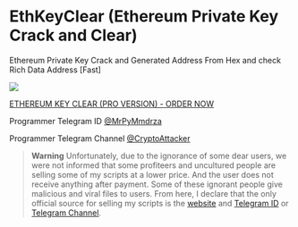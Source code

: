 # EthKeyClear (Ethereum Private Key Crack and Clear)

Ethereum Private Key Crack and Generated Address From Hex and check Rich Data Address [Fast]

![](https://github.com/Pymmdrza/EthKeyClear/blob/mainx/EthClearPro1.png)

[ETHEREUM KEY CLEAR (PRO VERSION) - ORDER NOW ](https://mmdrza.com/product/ethereum-clear-private-key-crack-and-hunting-private-key-ethereum/)


Programmer Telegram ID [@MrPyMmdrza](https://t.me/MrPyMmdrza)

Programmer Telegram Channel [@CryptoAttacker](https://t.me/CryptoAttacker)

> **Warning**
> Unfortunately, due to the ignorance of some dear users, we were not informed that some profiteers and uncultured people are selling some of my scripts at a lower price. And the user does not receive anything after payment. Some of these ignorant people give malicious and viral files to users. From here, I declare that the only official source for selling my scripts is the [website](https://mmdrza.com) and [Telegram ID](https://t.me/MrPyMmdrza) or [Telegram Channel](https://t.me/CryptoAttacker).
